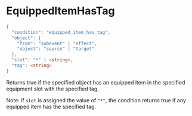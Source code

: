 # EquippedItemHasTag

```c#
{
  "condition": "equipped_item_has_tag",
  "object": {
    "from": "subevent" | "effect",
    "object": "source" | "target"
  },
  "slot": "*" | <string>,
  "tag": <string>
}
```

Returns true if the specified object has an equipped item in the specified equipment slot with the specified tag.

Note: if `slot` is assigned the value of `"*"`, the condition returns true if any equipped item has the specified tag.